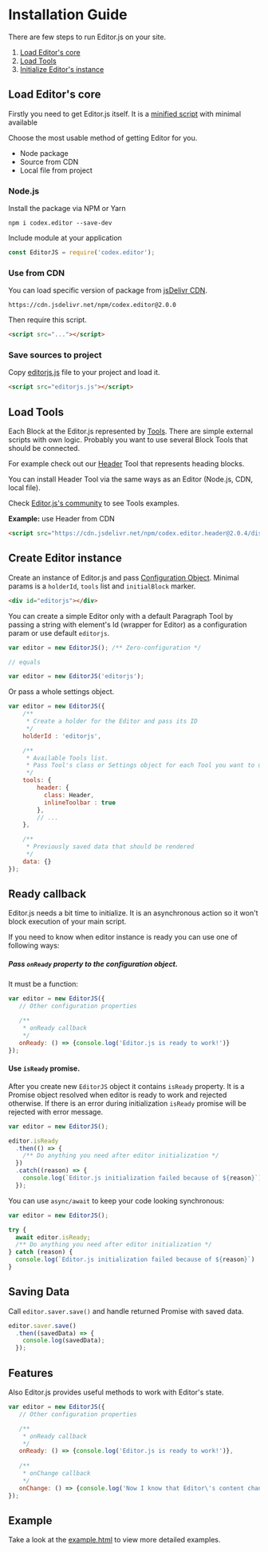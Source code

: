 # Installation Guide

There are few steps to run Editor.js on your site.

1. [Load Editor's core](#load-editors-core)
2. [Load Tools](#load-tools)
3. [Initialize Editor's instance](#create-editor-instance)

## Load Editor's core

Firstly you need to get Editor.js itself. It is a [minified script](../dist/editor.js) with minimal available

Choose the most usable method of getting Editor for you.

- Node package
- Source from CDN
- Local file from project

### Node.js

Install the package via NPM or Yarn

```shell
npm i codex.editor --save-dev
```

Include module at your application 

```javascript
const EditorJS = require('codex.editor');
```

### Use from CDN

You can load specific version of package from [jsDelivr CDN](https://www.jsdelivr.com/package/npm/codex.editor).

`https://cdn.jsdelivr.net/npm/codex.editor@2.0.0`

Then require this script.

```html
<script src="..."></script>
```

### Save sources to project

Copy [editorjs.js](../dist/editor.js) file to your project and load it.

```html
<script src="editorjs.js"></script>
```

## Load Tools

Each Block at the Editor.js represented by [Tools](tools.md). There are simple external scripts with own logic. Probably you want to use several Block Tools that should be connected.

For example check out our [Header](https://github.com/editorjs/header) Tool that represents heading blocks.

You can install Header Tool via the same ways as an Editor (Node.js, CDN, local file).

Check [Editor.js's community](https://github.com/editorjs) to see Tools examples.

**Example:** use Header from CDN

```html
<script src="https://cdn.jsdelivr.net/npm/codex.editor.header@2.0.4/dist/bundle.js"></script>
```

## Create Editor instance

Create an instance of Editor.js and pass [Configuration Object](../src/types-internal/editor-config.ts). 
Minimal params is a `holderId`, `tools` list and `initialBlock` marker.

```html
<div id="editorjs"></div>
```

You can create a simple Editor only with a default Paragraph Tool by passing a string with element's Id (wrapper for Editor) as a configuration param or use default `editorjs`.

```javascript
var editor = new EditorJS(); /** Zero-configuration */

// equals

var editor = new EditorJS('editorjs');
````

Or pass a whole settings object.

```javascript
var editor = new EditorJS({
    /**
     * Create a holder for the Editor and pass its ID
     */
    holderId : 'editorjs',

    /**
     * Available Tools list.
     * Pass Tool's class or Settings object for each Tool you want to use
     */
    tools: {
        header: {
          class: Header,
          inlineToolbar : true
        },
        // ...
    },

    /**
     * Previously saved data that should be rendered
     */
    data: {}
});
```

## Ready callback

Editor.js needs a bit time to initialize. It is an asynchronous action so it won't block execution of your main script.

If you need to know when editor instance is ready you can use one of following ways:

##### Pass `onReady` property to the configuration object. 

It must be a function:

```javascript
var editor = new EditorJS({
   // Other configuration properties

   /**
    * onReady callback
    */
   onReady: () => {console.log('Editor.js is ready to work!')}
});
```

#### Use `isReady` promise.

After you create new `EditorJS` object it contains `isReady` property.
It is a Promise object resolved when editor is ready to work and rejected otherwise.
If there is an error during initialization `isReady` promise will be rejected with error message.

```javascript
var editor = new EditorJS();

editor.isReady
  .then(() => {
    /** Do anything you need after editor initialization */
  })
  .catch((reason) => {
    console.log(`Editor.js initialization failed because of ${reason}`)
  });
```

You can use `async/await` to keep your code looking synchronous:

```javascript
var editor = new EditorJS();

try {
  await editor.isReady;
  /** Do anything you need after editor initialization */
} catch (reason) {
  console.log(`Editor.js initialization failed because of ${reason}`)
}
```


## Saving Data

Call `editor.saver.save()` and handle returned Promise with saved data.

```javascript
editor.saver.save()
  .then((savedData) => {
    console.log(savedData);
  });
```

## Features

Also Editor.js provides useful methods to work with Editor's state.

```javascript
var editor = new EditorJS({
   // Other configuration properties

   /**
    * onReady callback
    */
   onReady: () => {console.log('Editor.js is ready to work!')},
   
   /**
    * onChange callback
    */
   onChange: () => {console.log('Now I know that Editor\'s content changed!')}
});
```

## Example

Take a look at the [example.html](../example/example.html) to view more detailed examples.
